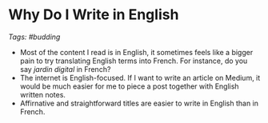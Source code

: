 # Why Do I Write in English

_Tags: #budding_

- Most of the content I read is in English, it sometimes feels like a bigger pain to try translating English terms into French. For instance, do you say _jardin digital_ in French?
- The internet is English-focused. If I want to write an article on Medium, it would be much easier for me to piece a post together with English written notes.
- Affirnative and straightforward titles are easier to write in English than in French.
